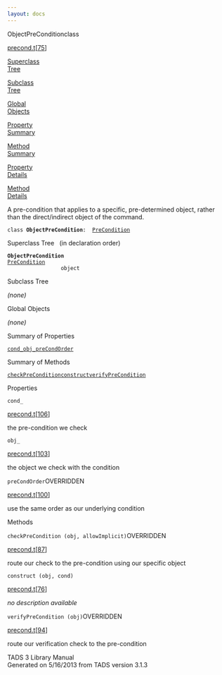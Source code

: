```yaml
---
layout: docs
---
```

<span class="title">ObjectPreCondition</span><span class="type">class</span>

[precond.t](../file/precond.t.html)\[[75](../source/precond.t.html#75)\]

[Superclass  
Tree](#_SuperClassTree_)

[Subclass  
Tree](#_SubClassTree_)

[Global  
Objects](#_ObjectSummary_)

[Property  
Summary](#_PropSummary_)

[Method  
Summary](#_MethodSummary_)

[Property  
Details](#_Properties_)

[Method  
Details](#_Methods_)



A pre-condition that applies to a specific, pre-determined object,
rather than the direct/indirect object of the command.

`class `**`ObjectPreCondition`**` :   `[`PreCondition`](../object/PreCondition.html)



<span id="_SuperClassTree_"></span>



<span class="hdln">Superclass Tree</span>   (in declaration order)



**`ObjectPreCondition`**  
[`PreCondition`](../object/PreCondition.html)  
`                 object`  
<span id="_SubClassTree_"></span>



<span class="hdln">Subclass Tree</span>  



*(none)* <span id="_ObjectSummary_"></span>



<span class="hdln">Global Objects</span>  



*(none)* <span id="_PropSummary_"></span>



<span class="hdln">Summary of Properties</span>  



[`cond_`](#cond_)[`obj_`](#obj_)[`preCondOrder`](#preCondOrder)



<span id="_MethodSummary_"></span>



<span class="hdln">Summary of Methods</span>  



[`checkPreCondition`](#checkPreCondition)[`construct`](#construct)[`verifyPreCondition`](#verifyPreCondition)



<span id="_Properties_"></span>



<span class="hdln">Properties</span>  



<span id="cond_"></span>

`cond_`

[precond.t](../file/precond.t.html)\[[106](../source/precond.t.html#106)\]



the pre-condition we check



<span id="obj_"></span>

`obj_`

[precond.t](../file/precond.t.html)\[[103](../source/precond.t.html#103)\]



the object we check with the condition



<span id="preCondOrder"></span>

`preCondOrder`<span class="rem">OVERRIDDEN</span>

[precond.t](../file/precond.t.html)\[[100](../source/precond.t.html#100)\]



use the same order as our underlying condition



<span id="_Methods_"></span>



<span class="hdln">Methods</span>  



<span id="checkPreCondition"></span>

`checkPreCondition (obj, allowImplicit)`<span class="rem">OVERRIDDEN</span>

[precond.t](../file/precond.t.html)\[[87](../source/precond.t.html#87)\]



route our check to the pre-condition using our specific object



<span id="construct"></span>

`construct (obj, cond)`

[precond.t](../file/precond.t.html)\[[76](../source/precond.t.html#76)\]



*no description available*



<span id="verifyPreCondition"></span>

`verifyPreCondition (obj)`<span class="rem">OVERRIDDEN</span>

[precond.t](../file/precond.t.html)\[[94](../source/precond.t.html#94)\]



route our verification check to the pre-condition





TADS 3 Library Manual  
Generated on 5/16/2013 from TADS version 3.1.3


